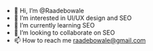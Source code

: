 - 👋 Hi, I’m @Raadebowale
- 👀 I’m interested in UI/UX design and SEO
- 🌱 I’m currently learning SEO
- 💞️ I’m looking to collaborate on SEO
- 📫 How to reach me raadebowale@gmail.com

<!---
Raadebowale/Raadebowale is a ✨ special ✨ repository because its `README.md` (this file) appears on your GitHub profile.
You can click the Preview link to take a look at your changes.
--->
